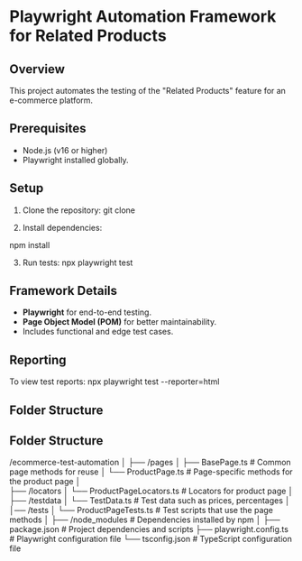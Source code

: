 # Playwright Automation Framework for Related Products

## Overview
This project automates the testing of the "Related Products" feature for an e-commerce platform.

## Prerequisites
- Node.js (v16 or higher)
- Playwright installed globally.

## Setup
1. Clone the repository:
  git clone <repository-url>
  
2. Install dependencies:

  npm install
  
3. Run tests:
  npx playwright test
  
## Framework Details

- **Playwright** for end-to-end testing.
- **Page Object Model (POM)** for better maintainability.
- Includes functional and edge test cases.

## Reporting
To view test reports:
npx playwright test --reporter=html

## Folder Structure

## Folder Structure

/ecommerce-test-automation
│
├── /pages
│     ├── BasePage.ts                # Common page methods for reuse
│     └── ProductPage.ts             # Page-specific methods for the product page
│   
├── /locators
│     └── ProductPageLocators.ts    # Locators for product page
│   
├── /testdata
│     └── TestData.ts               # Test data such as prices, percentages
│  
│── /tests
│       └── ProductPageTests.ts       # Test scripts that use the page methods
│
├── /node_modules                      # Dependencies installed by npm
│
├── package.json                       # Project dependencies and scripts
├── playwright.config.ts               # Playwright configuration file
└── tsconfig.json                      # TypeScript configuration file
